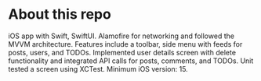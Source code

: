 # About this repo

iOS app with Swift, SwiftUI. Alamofire for networking and followed the MVVM architecture. Features include a toolbar, side menu with feeds for posts, users, and TODOs. Implemented user details screen with delete functionality and integrated API calls for posts, comments, and TODOs. Unit tested a screen using XCTest. Minimum iOS version: 15.
